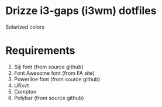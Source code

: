 # Drizze i3-gaps (i3wm) dotfiles
Solarized colors

# Requirements
1. Siji font (from source github)
2. Font Awesome font (from FA site)
3. Powerline font (from source github)
4. URxvt
5. Compton
6. Polybar (from source github)
